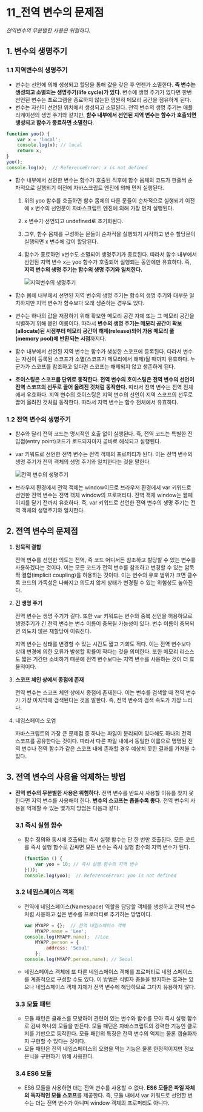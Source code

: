 # 11_전역 변수의 문제점

*전역변수의 무분별한 사용은 위험하다.*



## 1. 변수의 생명주기

### 1.1 지역변수의 생명주기

* 변수는 선언에 의해 생성되고 할당을 통해 값을 갖은 후 언젠가 소멸한다. **즉 변수는 생성되고 소멸되는 생명주기(life cycle)가 있다**. 변수에 생명 주기가 없다면 한번 선언된 변수는 프로그램을 종료하지 않는한 영원히 메모리 공간을 점유하게 된다.
* 변수는 자신이 선언된 위치에서 생성되고 소멸된다. 전역 변수의 생명 주기는 애플리케이션의 생명 주기와 같지만, **함수 내부에서 선언된 지역 변수는 함수가 호출되면 생성되고 함수가  종료하면 소멸한다.** 

```js
function yoo() {
    var x = 'local';
    console.log(x); // local
    return x;
}
yoo();
console.log(x);  // ReferenceError: x is not defined
```

* 함수 내부에서 선언한 변수는 함수가 호출된 직후에 함수 몸체의 코드가 한줄씩 순차적으로 실행되기 이전에 자바스크립트 엔진에 의해 먼저 실행된다.

  1. 위의 yoo 함수를 호출하면 함수 몸체의 다른 문들이 순차적으로 실행되기 이전에 x 변수의 선언문이 자바스크립트 엔진에 의해 가장 먼저 실행된다.

  2. x 변수가 선언되고 undefined로 초기화된다.

  3. 그후, 함수 몸체를 구성하는 문들이 순차적을 실행되기 시작하고 변수 할당문이 실행되면 x 변수에 값이 할당된다. 

  4. 함수가 종료하면 x변수도 소멸되어 생명주기가 종료된다. 따라서 함수 내부에서 선언된 지역 변수 x는 yoo 함수가 호출되어 실행되는 동안에만 유효하다. 즉, **지역 변수의 생명 주기는 함수의 생명 주기와 일치한다.** 

     ![지역변수의 생명주기](https://user-images.githubusercontent.com/68039555/93042133-406c1900-f689-11ea-8d55-509f7cfea2e3.png)

* 함수 몸체 내부에서 선언된 지역 변수의 생명 주기는 함수의 생명 주기와 대부분 일치하지만 지역 변수가 함수보다 오래 생존하는 경우도 있다. 
* 변수는 하나의 값을 저장하기 위해 확보한 메모리 공간 자체 또는 그 메모리 공간을 식별하기 위해 붙인 이름이다. 따라서 **변수의 생명 주기는 메모리 공간이 확보(allocate)된 시점부터 메모리 공간이 해제(release)되어 가용 메모리 풀(memory pool)에 반환되는 시점**까지다.
* 함수 내부에서 선언된 지역 변수는 함수가 생성한 스코프에 등록된다. 다라서 변수는 자신이 등록된 스코프가 소멸(스코프가 메모리에서 해제)될 때까지 유효하다. 누군가가 스코프를 참조하고 있다면 스코프는 해제되지 않고 생존하게 된다. 
* **호이스팅은 스코프를 단위로 동작한다. 전역 변수의 호이스팅은 전역 변수의 선언이 전역 스코프의 선두로 끌어 올려진 것처럼 동작한다.** 따라서 전역 변수는 전역 전체에서 유효하다. 지역 변수의 호이스팅은 지역 변수의 선언이 지역 스코프의 선두로 끌어 올려진 것처럼 동작한다. 따라서 지역 변수는 함수 전체에서 유효하다.



### 1.2 전역 변수의 생명주기

* 함수와 달리 전역 코드는 명시적인 호출 없이 실행된다. 즉, 전역 코드는 특별한 진입점(entry point)코드가 로드되자마자 곧바로 해석되고 실행된다.

* var 키워드로 선언한 전역 변수는 전역 객체의 프로퍼티가 된다. 이는 전역 변수의 생명 주기가 전역 객체의 생명 주기와 일치한다는 것을 말한다.

  ![전역 변수의 생명주기](https://user-images.githubusercontent.com/68039555/93043817-e3269680-f68d-11ea-97b5-dbeb8d55018a.png)

* 브라우저 환경에서 전역 객체는 window이므로 브라우저 환경에서 var 키워드로 선언한 전역 변수는 전역 객체 window의 프로퍼티다. 전역 객체 window는 웹페이지를 닫기 전까지 유효하다. 즉, var 키워드로 선언한 전역 변수의 생명 주기는 전역 객체의 생명주기와 일치한다.



## 2. 전역 변수의 문제점

1. **암묵적 결합**

   전역 변수를 선언한 의도는 전역, 즉 코드 어디서든 참조하고 할당할 수 있는 변수를 사용하겠다는 것이다. 이는 모든 코드가 전역 변수를 참조하고 변경할 수 있는 암묵적 결합(implicit coupling)을 허용하는 것이다. 이는 변수의 유효 범위가 크면 클수록 코드의 가독성은 나빠지고 의도치 않게 상태가 변경될 수 있는 위험성도 높아진다.

   

2. **긴 생명 주기**

   전역 변수는 생명 주기가 길다. 또한 var 키워드는 변수의 중복 선언을 허용하므로 생명주기가 긴 전역 변수는 변수 이름이 중복될 가능성이 있다. 변수 이름이 중복되면 의도치 않은 재할당이 이뤄진다. 

   지역 변수는 상태를 변경할 수 있는 시간도 짧고 기회도 적다. 이는 전역 변수보다 상태 변경에 의한 오류가 발생할 확률이 작다는 것을 의미한다. 또한 메모리 리소스도 짧은 기간만 소비하기 때문에 전역 변수보다는 지역 변수를 사용하는 것이 더 효율적이다.

   

3. **스코프 체인 상에서 종점에 존재**

   전역 변수는 스코프 체인 상에서 종점에 존재한다. 이는 변수를 검색할 때 전역 변수가 가장 마지막에 검색된다는 것을 말한다. 즉, 전역 변수의 검색 속도가 가장 느리다.

   

4. 네임스페이스 오염

   자바스크립트의 가장 큰 문제점 중 하나는 파일이 분리되어 있다해도 하나의 전역 스코프를 공유한다는 것이다. 따라서 다른 파일 내에서 동일한 이름으로 명명된 전역 변수나 전역 함수가 같은 스코프 내에 존재할 경우 예상치 못한 결과를 가져올 수 있다.



## 3. 전역 변수의 사용을 억제하는 방법

* **전역 변수의 무분별한 사용은 위험하다.** 전역 변수를 반드시 사용할 이유를 찾지 못한다면 지역 변수를 사용해야 한다. **변수의 스코프는 좁을수록 좋다.** 전역 변수의 사용을 억제할 수 있는 몇가지 방법은 다음과 같다. 

  ### 3.1 즉시 실행 함수

  * 함수 정의와 동시에 호출되는 즉시 실행 함수는 단 한 번만 호출된다. 모든 코드를 즉시 실행 함수로 감싸면 모든 변수는 즉시 실행 함수의 지역 변수가 된다. 

    ```js
    (function () {
        var yoo = 10; // 즉시 실행 함수의 지역 변수
    }());
    console.log(yoo);  // ReferenceError: yoo is not defined
    ```

  

  ### 3.2 네임스페이스 객체

  * 전역에 네임스페이스(Namespace) 역할을 담당할 객체를 생성하고 전역 변수처럼 사용하고 싶은 변수를 프로퍼티로 추가하는 방법이다.

    ```js
    var MYAPP = {};  // 전역 네임스페이스 객체
    	MYAPP.name = 'Lee';
    console.log(MYAPP.name);  //Lee
    	MYAPP.person = {
            address: 'Seoul'
        };
    console.log(MYAPP.person.name); // Seoul
    ```

  * 네임스페이스 객체에 또 다른 네임스페이스 객체를 프로퍼티로 네임 스페이스를 계층적으로 구성할 수도 있다. 이 방법은 식별자 충돌을 방지하는 효과는 있으나 네임스페이스 객체 자체가 전역 변수에 해당하므로 그다지 유용하지 않다.

  

  ### 3.3 모듈 패턴

  * 모듈 패턴은 클래스를 모방하여 관련이 있는 변수와 함수를 모아 즉시 실행 함수로 감싸 하나의 모듈을 만든다. 모듈 패턴은 자바스크립트의 강력한 기능인 클로저를 기반으로 동작한다. 모듈 패턴의 특징은 전역 변수의 억제는 물론 캡슐화까지 구현할 수 있다는 것이다.
  * 모듈 패턴은 전역 네임스페이스의 오염을 막는 기능은 물론 한정적이지만 정보 은닉을 구현하기 위해 사용한다.

  

  ### 3.4 ES6 모듈

  * ES6 모듈을 사용하면 더는 전역 변수를 사용할 수 없다. **ES6 모듈은 파일 자체의 독자적인 모듈 스코프**를 제공한다. 즉, 모듈 내에서 var 키워드로 선언한 변수는 더는 전역 변수가 아니며 window 객체의 프로퍼티도 아니다.

